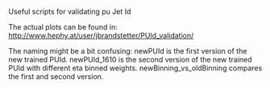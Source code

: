 Useful scripts for validating pu Jet Id

The actual plots can be found in:
http://www.hephy.at/user/jbrandstetter/PUId_validation/

The naming might be a bit confusing:
newPUId is the first version of the new trained PUId.
newPUId_1610 is the second version of the new trained PUId with different eta binned weights.
newBinning_vs_oldBinning compares the first and second version.